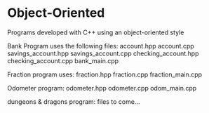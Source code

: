 # Object-Oriented
Programs developed with C++ using an object-oriented style

Bank Program uses the following files:
account.hpp
account.cpp
savings_account.hpp
savings_account.cpp
checking_account.hpp
checking_account.cpp
bank_main.cpp

Fraction program uses:
fraction.hpp
fraction.cpp
fraction_main.cpp

Odometer program:
odometer.hpp
odometer.cpp
odom_main.cpp

dungeons & dragons program:
files to come...
